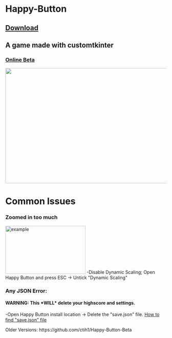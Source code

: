 # Happy-Button
## [Download](https://github.com/ctih1/Happy-Button/releases/latest)
<h2>A game made with customtkinter</h2>

### [Online Beta](https://replit.com/@CTIH/Happy-Button-Online-Beta)

<img src="https://user-images.githubusercontent.com/78687256/230709646-714222ec-6a75-4092-9b15-e68e32c72827.gif" width="640" height="360"/>



<h1>Common Issues</h1>

<h3>Zoomed in too much</h3> 
<img width="250" height="150" alt="example" src="https://user-images.githubusercontent.com/78687256/232200084-c957dcdb-156c-4c55-b342-a254ce41b675.png">
-Disable Dynamic Scaling; Open Happy Button and press ESC -> Untick "Dynamic Scaling"

<h3>Any JSON Error:</h3>
<h4>WARNING: This *WILL* delete your highscore and settings.</h2>
-Open Happy Button install location -> Delete the "save.json" file. <a href="https://github.com/ctih1/Happy-Button/wiki/How-to-delete-%22save.json%22">How to find "save.json" file</a>

<p>Older Versions: https://github.com/ctih1/Happy-Button-Beta<p>
